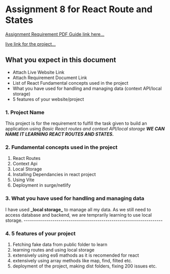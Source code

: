 # Assignment 8 for React Route and States

[Assignment Requirement PDF Guide link here...](https://drive.google.com/file/d/1HRe460WGIObirhQ7EeMlyrNLCi8uhhTO/view?usp=sharing)

[live link for the project...](http://gadget-heaven27012025.surge.sh)

## What you expect in this document

- Attach Live Website Link
- Attach Requirement Document Link
- List of React Fundamental concepts used in the project
- What you have used for handling and managing data (context API/local storage)
- 5 features of your website/project

### 1. Project Name

This project is for the requirement to fulfill the task given to build an application using _Basic React routes and context API/local storage_ **_WE CAN NAME IT LEARNING REACT ROUTES AND STATES._**

### 2. Fundamental concepts used in the project

<ol>
<li>React Routes</li>
<li>Context Api</li>
<li>Local Storage</li>
<li>Installing Dependancies in react project</li>
<li>Using Vite</li>
<li>Deployment in surge/netlify</li>
</ol>

### 3. What you have used for handling and managing data

I have used **\_local storage\_** to manage all my data. As we still need to access database and backend, we are temprarily learning to use local storage. --------------------------------------------------------------------

### 4. 5 features of your project

<ol>
<li>Fetching  fake data from public folder to learn</li>
<li>learning routes and using local storage</li>
<li>extensively using es6 mathods as it is recomended for react</li>
<li>extensively using array methods like map, find, filted etc.</li>
<li>deployment of the project, making dist folders, fixing 200 issues etc.</li>
</ol>
